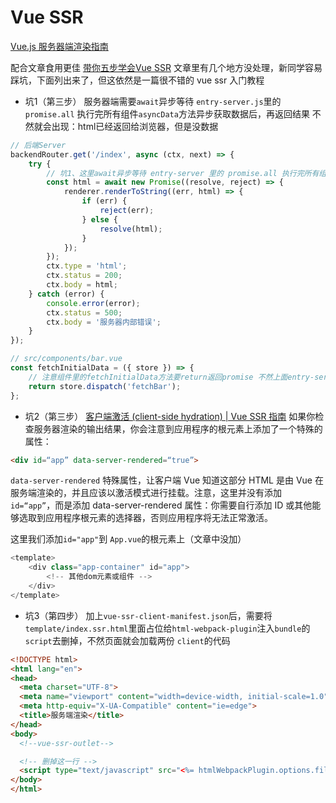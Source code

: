# Vue SSR

[Vue.js 服务器端渲染指南](https://ssr.vuejs.org/zh/)

配合文章食用更佳 [带你五步学会Vue SSR](https://mp.weixin.qq.com/s/m0yW-rELfCrjbEkfMZ7UAw)
文章里有几个地方没处理，新同学容易踩坑，下面列出来了，但这依然是一篇很不错的 vue ssr 入门教程



* 坑1（第三步）
 服务器端需要`await`异步等待 `entry-server.js`里的 `promise.all` 执行完所有组件`asyncData`方法异步获取数据后，再返回结果
不然就会出现：html已经返回给浏览器，但是没数据
```js
// 后端Server
backendRouter.get('/index', async (ctx, next) => {
    try {
        // 坑1、这里await异步等待 entry-server 里的 promise.all 执行完所有组件asyncData异步获取数据并返回结果
        const html = await new Promise((resolve, reject) => {
            renderer.renderToString((err, html) => {
                if (err) {
                    reject(err);
                } else {
                    resolve(html);
                }
            });
        });
        ctx.type = 'html';
        ctx.status = 200;
        ctx.body = html;
    } catch (error) {
        console.error(error);
        ctx.status = 500;
        ctx.body = '服务器内部错误';
    }
});
```

```js
// src/components/bar.vue
const fetchInitialData = ({ store }) => {
	// 注意组件里的fetchInitialData方法要return返回promise 不然上面entry-server里的 promise.all将毫无意义
	return store.dispatch('fetchBar');
};
```


* 坑2（第三步）
[客户端激活 (client-side hydration) | Vue SSR 指南](https://ssr.vuejs.org/zh/guide/hydration.html)
如果你检查服务器渲染的输出结果，你会注意到应用程序的根元素上添加了一个特殊的属性：
```html
<div id=“app” data-server-rendered=“true”>
```
`data-server-rendered` 特殊属性，让客户端 Vue 知道这部分 HTML 是由 Vue 在服务端渲染的，并且应该以激活模式进行挂载。注意，这里并没有添加 `id=“app”`，而是添加 data-server-rendered 属性：你需要自行添加 ID 或其他能够选取到应用程序根元素的选择器，否则应用程序将无法正常激活。

这里我们添加`id="app"`到 `App.vue`的根元素上（文章中没加）
```js
<template>
	<div class="app-container" id="app">
		<!-- 其他dom元素或组件 -->
	</div>
</template>
```

* 坑3（第四步）
加上`vue-ssr-client-manifest.json`后，需要将`template/index.ssr.html`里面占位给`html-webpack-plugin`注入`bundle`的`script`去删掉，不然页面就会加载两份 `client`的代码

```html
<!DOCTYPE html>
<html lang="en">
<head>
  <meta charset="UTF-8">
  <meta name="viewport" content="width=device-width, initial-scale=1.0">
  <meta http-equiv="X-UA-Compatible" content="ie=edge">
  <title>服务端渲染</title>
</head>
<body>
  <!--vue-ssr-outlet-->

  <!-- 删掉这一行 -->
  <script type="text/javascript" src="<%= htmlWebpackPlugin.options.files.js %>"></script>
</body>
</html>
```